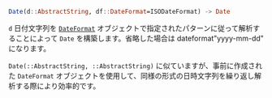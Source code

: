 ```julia
Date(d::AbstractString, df::DateFormat=ISODateFormat) -> Date
```

`d` 日付文字列を [`DateFormat`](@ref) オブジェクトで指定されたパターンに従って解析することによって `Date` を構築します。省略した場合は dateformat"yyyy-mm-dd" になります。

`Date(::AbstractString, ::AbstractString)` に似ていますが、事前に作成された `DateFormat` オブジェクトを使用して、同様の形式の日時文字列を繰り返し解析する際により効率的です。
